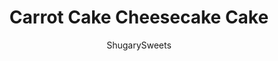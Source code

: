 ---
layout: ../../layouts/MarkdownPostLayout.astro
title: Carrot Cake Cheesecake Cake
author: ShugarySweets
pubDate: 2018-10-21
description: "This Carrot Cake Cheesecake Cake recipe is a showstopper! Layers of homemade carrot cake, a cheesecake center and its all topped with a delicious cream cheese frosting!"
image_url: https://www.shugarysweets.com/wp-content/uploads/2016/03/carrot-cake-cheesecake-cake-2.jpg
tags: ["Cake","American"]
calories: 563
protein: 6
carbohydrates: 69
fats: 31
fiber: 2
ingredients: ["2 cups granulated sugar","1 ½ cup vegetable oil","2 teaspoon vanilla extract","4 large eggs","2 ¼ cups all-purpose flour","1 ½ teaspoon baking soda","1 teaspoon baking powder","½ teaspoon kosher salt","¼ teaspoon ginger","¼ teaspoon ground cloves","½ teaspoon nutmeg","2 teaspoons ground cinnamon","3 cups grated carrots, or finely shredded","2 packages (8 oz each) cream cheese, softened","1 cup granulated sugar","1/4 teaspoon kosher salt","2 large eggs","1/4 cup sour cream","1/3 cup heavy whipping cream","1/2 cup unsalted butter, softened","2 packages (8 ounce each) cream cheese, softened","1 Tablespoon vanilla extract","1 Tablespoon heavy cream","4 1/2 cups powdered sugar","1 cup chopped pecans"]
serves: 20
time: "6 hours"
prepTime: "2 hours"
instructions: ["Prepare the cheesecake layer first. This can be done early in the day, or the night before. If freezing the cheesecake, can be stored 1-2 weeks in the freezer.","Preheat oven to 325 degrees. Using a large roasting pan, add 1 inch of water to the pan. Place it on the lower 2/3 of the oven! Allow it to preheat in the oven.","Prepare 9-inch springform pan by lining the bottom (inside) with a circle of parchment paper.","Beat cream cheese with granulated sugar for 2-3 minutes until creamy. Add in salt and eggs, one at a time, beating well after each addition.","Beat in sour cream and heavy cream, until light and fluffy (about 2 minutes). Pour into prepared 9-inch springform pan. Place pan in center of oven, on a rack just above the water bath (you don't have to actually put the pan in the water to achieve the same results)","Bake cheesecake for 45 minutes. Turn oven off and let cheesecake sit in oven for an additional 30 minutes. Remove and cool completely on counter.","When cooled, remove outside portion of the springform pan and place into the freezer for several hours or overnight. I put it in freezer for about 2 hours. If using within 24 hours, feel free to just refrigerate cheesecake!","Preheat oven to 350 degrees F. Grease and flour two 9-inch cake pans.","Mix sugar, oil, vanilla, and eggs. Add flour, baking soda, baking powder, salt, ginger, cloves, nutmeg, and cinnamon. Beat for 2 minutes until fully combined and fluffy.Fold in carrots.","Bake for 38-42 minutes. Cool in pans on wire rack for 10 minutes, then remove from pans and cool completely.","In a large mixing bowl, combine cream cheese and butter. Beat with whisk attachment for 3 minutes. Add in sugar, vanilla, and heavy cream. Beat for 3-4 minutes until light and fluffy. Fold in chopped pecans.","To assemble the cake, layer one layer of carrot cake. Add the cheesecake then top with second layer of carrot cake. Spread on the frosting, first on sides then on top!","Store in the refrigerator, covered, for up to 3 days. ENJOY"]
nutrition: ["563 calories","69 grams carbohydrates","81 milligrams cholesterol","31 grams fat","2 grams fiber","6 grams protein","7 grams saturated fat","239 milligrams sodium","56 grams sugar","1 grams trans fat","21 grams unsaturated fat"]
---